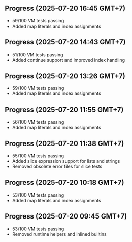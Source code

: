## Progress (2025-07-20 16:45 GMT+7)
- 59/100 VM tests passing
- Added map literals and index assignments

## Progress (2025-07-20 14:43 GMT+7)
- 51/100 VM tests passing
- Added continue support and improved index handling

## Progress (2025-07-20 13:26 GMT+7)
- 59/100 VM tests passing
- Added map literals and index assignments

## Progress (2025-07-20 11:55 GMT+7)
- 56/100 VM tests passing
- Added map literals and index assignments

## Progress (2025-07-20 11:38 GMT+7)
- 55/100 VM tests passing
- Added slice expression support for lists and strings
- Removed obsolete error files for slice tests

## Progress (2025-07-20 10:18 GMT+7)
- 53/100 VM tests passing
- Added map literals and index assignments

## Progress (2025-07-20 09:45 GMT+7)
- 53/100 VM tests passing
- Removed runtime helpers and inlined builtins
